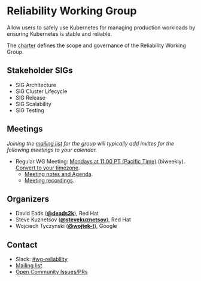 <!---
This is an autogenerated file!

Please do not edit this file directly, but instead make changes to the
sigs.yaml file in the project root.

To understand how this file is generated, see https://git.k8s.io/community/generator/README.md
--->
# Reliability Working Group

Allow users to safely use Kubernetes for managing production workloads by ensuring Kubernetes is stable and reliable.

The [charter](charter.md) defines the scope and governance of the Reliability Working Group.

## Stakeholder SIGs
* SIG Architecture
* SIG Cluster Lifecycle
* SIG Release
* SIG Scalability
* SIG Testing

## Meetings
*Joining the [mailing list](https://groups.google.com/forum/#!forum/kubernetes-wg-reliability) for the group will typically add invites for the following meetings to your calendar.*
* Regular WG Meeting: [Mondays at 11:00 PT (Pacific Time)](https://zoom.us/j/97964505804?pwd=R3hzSnArQWJHYmdWUnpSUDh3aXhFUT09) (biweekly). [Convert to your timezone](http://www.thetimezoneconverter.com/?t=11:00&tz=PT%20%28Pacific%20Time%29).
  * [Meeting notes and Agenda](https://docs.google.com/document/d/1KF_kof3rBWzis87wMkwXicetREuutxlPI6dFDSqdWbo/edit).
  * [Meeting recordings](TODO).

## Organizers

* David Eads (**[@deads2k](https://github.com/deads2k)**), Red Hat
* Steve Kuznetsov (**[@stevekuznetsov](https://github.com/stevekuznetsov)**), Red Hat
* Wojciech Tyczynski (**[@wojtek-t](https://github.com/wojtek-t)**), Google

## Contact
- Slack: [#wg-reliability](https://kubernetes.slack.com/messages/wg-reliability)
- [Mailing list](https://groups.google.com/forum/#!forum/kubernetes-wg-reliability)
- [Open Community Issues/PRs](https://github.com/kubernetes/community/labels/wg%2Freliability)
<!-- BEGIN CUSTOM CONTENT -->

<!-- END CUSTOM CONTENT -->
